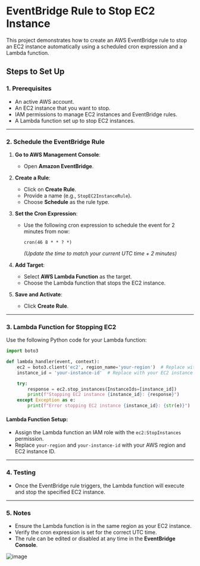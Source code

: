 # EventBridge Rule to Stop EC2 Instance

This project demonstrates how to create an AWS EventBridge rule to stop an EC2 instance automatically using a scheduled cron expression and a Lambda function.

## Steps to Set Up

### 1. Prerequisites
- An active AWS account.
- An EC2 instance that you want to stop.
- IAM permissions to manage EC2 instances and EventBridge rules.
- A Lambda function set up to stop EC2 instances.

---

### 2. Schedule the EventBridge Rule
1. **Go to AWS Management Console**:
   - Open **Amazon EventBridge**.

2. **Create a Rule**:
   - Click on **Create Rule**.
   - Provide a name (e.g., `StopEC2InstanceRule`).
   - Choose **Schedule** as the rule type.

3. **Set the Cron Expression**:
   - Use the following cron expression to schedule the event for 2 minutes from now:
     ```
     cron(46 8 * * ? *)
     ```
     *(Update the time to match your current UTC time + 2 minutes)*

4. **Add Target**:
   - Select **AWS Lambda Function** as the target.
   - Choose the Lambda function that stops the EC2 instance.

5. **Save and Activate**:
   - Click **Create Rule**.

---

### 3. Lambda Function for Stopping EC2
Use the following Python code for your Lambda function:

```python
import boto3

def lambda_handler(event, context):
    ec2 = boto3.client('ec2', region_name='your-region')  # Replace with your AWS region
    instance_id = 'your-instance-id'  # Replace with your EC2 instance ID

    try:
        response = ec2.stop_instances(InstanceIds=[instance_id])
        print(f"Stopping EC2 instance {instance_id}: {response}")
    except Exception as e:
        print(f"Error stopping EC2 instance {instance_id}: {str(e)}")
```

#### Lambda Function Setup:
- Assign the Lambda function an IAM role with the `ec2:StopInstances` permission.
- Replace `your-region` and `your-instance-id` with your AWS region and EC2 instance ID.

---

### 4. Testing
- Once the EventBridge rule triggers, the Lambda function will execute and stop the specified EC2 instance.

---

### 5. Notes
- Ensure the Lambda function is in the same region as your EC2 instance.
- Verify the cron expression is set for the correct UTC time.
- The rule can be edited or disabled at any time in the **EventBridge Console**.

![image](https://github.com/user-attachments/assets/2f80ea8c-ae4b-4226-a2fc-299635b53e0d)


